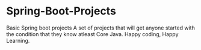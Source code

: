 # Spring-Boot-Projects
Basic Spring boot projects
A set of projects that will get anyone started with the condition that they know atleast Core Java.
Happy coding, Happy Learning.
